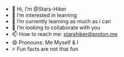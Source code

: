 - 👋 Hi, I’m @Stars-Hiker
- 👀 I’m interested in learning
- 🌱 I’m currently learning as much as i can
- 💞️ I’m looking to collaborate with you
- 📫 How to reach me: starshiker@proton.me
- 😄 Pronouns: Me Myself & I
- ⚡ Fun facts are not that fun

<!---
Stars-Hiker/Stars-Hiker is a ✨ special ✨ repository because its `README.md` (this file) appears on your GitHub profile.
You can click the Preview link to take a look at your changes.
--->
